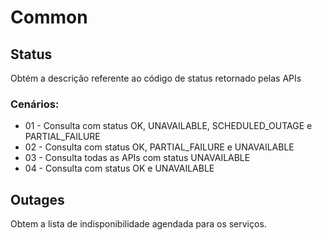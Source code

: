# Common



## Status
Obtém a descrição referente ao código de status retornado pelas APIs

### Cenários:
* 01 - Consulta com status OK, UNAVAILABLE, SCHEDULED_OUTAGE e PARTIAL_FAILURE
* 02 - Consulta com status OK, PARTIAL_FAILURE e UNAVAILABLE
* 03 - Consulta todas as APIs com status UNAVAILABLE
* 04 - Consulta com status OK e UNAVAILABLE

## Outages
Obtem a lista de indisponibilidade agendada para os serviços.
